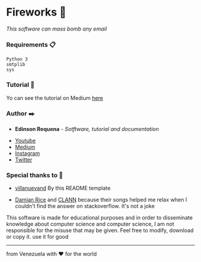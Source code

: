 # Fireworks 🚀

_This software can mass bomb any email_

### Requirements 📋

```
Python 3
smtplib
sys
```

### Tutorial 📖

Yo can see the tutorial on Medium [here](https://medium.com/@edinsonrequena/tutorial-qu%C3%A9-es-un-email-bomb-attack-y-como-crearlo-con-python-3-c566d688944a?source=---------2------------------)

### Author ✒️

* **Edinson Requena** - *Sotftware, tutorial and documentation* 
- [Youtube](https://www.youtube.com/channel/UCFXAiceHPFzk81Ooc25_QTg/featured)
- [Medium](https://medium.com/@edinsonrequena)
- [Instagram](https://instagram.com/edinsonrequena)
- [Twitter](https://twitter.com/requenaea)

### Special thanks to 🎁

* [villanuevand](https://github.com/villanuevand) By this README template

* [Damian Rice](https://www.youtube.com/watch?v=GzKFEx-wsJo) and [CLANN](https://www.youtube.com/watch?v=uNGmyQ8UbZ8) because their songs helped me relax when I couldn't find the answer on stackoverflow. It's not a joke

This software is made for educational purposes and in order to disseminate knowledge about computer science and computer science, I am not responsible for the misuse that may be given. Feel free to modify, download or copy it. use it for good

---
from Venezuela with ❤️ for the world
